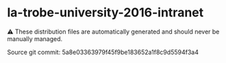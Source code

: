 # la-trobe-university-2016-intranet

:warning: These distribution files are automatically generated and should never be manually managed.

Source git commit: 5a8e03363979f45f9be183652a1f8c9d5594f3a4
